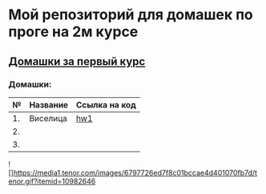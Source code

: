 
# Мой репозиторий для домашек по проге на 2м курсе
## [Домашки за первый курс](https://github.com/victoriassazonova/homework_hse)
### Домашки:

№|Название|Ссылка на код
---|:---|:---
1.|Виселица|[hw1](https://github.com/victoriassazonova/proga_2018/tree/master/hw1)
2.||
3.||

![]https://media1.tenor.com/images/6797726ed7f8c01bccae4d401070fb7d/tenor.gif?itemid=10982646
